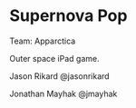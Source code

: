 Supernova Pop
===============

Team: Apparctica

Outer space iPad game.

Jason Rikard
@jasonrikard

Jonathan Mayhak
@jmayhak
